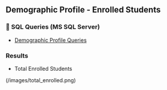 

## Demographic Profile - Enrolled Students

### 🔹 SQL Queries (MS SQL Server)

- [Demographic Profile Queries](/demographic_profile.sql)


### Results 

- Total Enrolled Students

(/images/total_enrolled.png)
